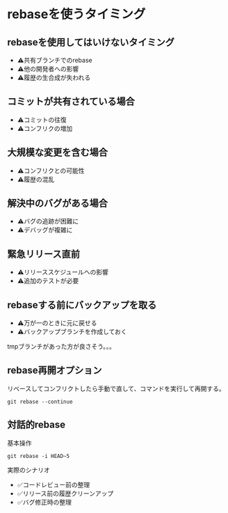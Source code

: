 # rebaseを使うタイミング

## rebaseを使用してはいけないタイミング
- ⚠️共有ブランチでのrebase
- ⚠️他の開発者への影響
- ⚠️履歴の生合成が失われる

## コミットが共有されている場合
- ⚠️コミットの往復
- ⚠️コンフリクの増加

## 大規模な変更を含む場合
- ⚠️コンフリクとの可能性
- ⚠️履歴の混乱

## 解決中のバグがある場合
- ⚠️バグの追跡が困難に
- ⚠️デバッグが複雑に

## 緊急リリース直前
- ⚠️リリーススケジュールへの影響
- ⚠️追加のテストが必要

## rebaseする前にバックアップを取る
- ⚠️万が一のときに元に戻せる
- ⚠️バックアップブランチを作成しておく

tmpブランチがあった方が良さそう。。。

## rebase再開オプション
リベースしてコンフリクトしたら手動で直して、コマンドを実行して再開する。

```shell
git rebase --continue
```

## 対話的rebase
基本操作

```shell
git rebase -i HEAD~5
```

実際のシナリオ
- ✅コードレビュー前の整理
- ✅リリース前の履歴クリーンアップ
- ✅バグ修正時の整理